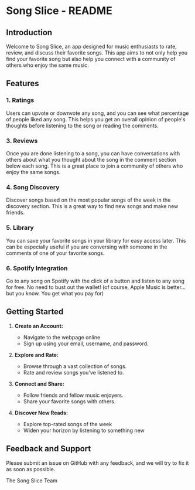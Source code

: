# Song Slice - README

## Introduction

Welcome to Song Slice, an app designed for music enthusiasts to rate, review, and discuss their favorite songs. This app aims to not only help you find your favorite song but also help you connect with a community of others who enjoy the same music.

## Features

### 1. Ratings

Users can upvote or downvote any song, and you can see what percentage of people liked any song. This helps you get an overall opinion of people's thoughts before listening to the song or reading the comments.

### 3. Reviews

Once you are done listening to a song, you can have conversations with others about what you thought about the song in the comment section below each song. This is a great place to join a community of others who enjoy the same songs.

### 4. Song Discovery

Discover songs based on the most popular songs of the week in the discovery section. This is a great way to find new songs and make new friends.

### 5. Library

You can save your favorite songs in your library for easy access later. This can be especially useful if you are conversing with someone in the comments of one of your favorite songs.

### 6. Spotify Integration

Go to any song on Spotify with the click of a button and listen to any song for free. No need to bust out the wallet!
(of course, Apple Music is better... but you know. You get what you pay for)



## Getting Started

1. **Create an Account:**
   - Navigate to the webpage online
   - Sign up using your email, username, and password.

2. **Explore and Rate:**
   - Browse through a vast collection of songs.
   - Rate and review songs you've listened to.

3. **Connect and Share:**
   - Follow friends and fellow music enjoyers.
   - Share your favorite songs with others.

4. **Discover New Reads:**
   - Explore top-rated songs of the week
   - Widen your horizon by listening to something new

## Feedback and Support

Please submit an issue on GitHub with any feedback, and we will try to fix it as soon as possible.



The Song Slice Team
